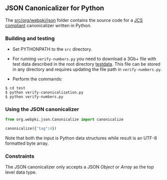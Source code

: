 ## JSON Canonicalizer for Python

The [src/org/webpki/json](src/org/webpki/json)
folder contains the source code for a 
[JCS compliant](https://tools.ietf.org/html/draft-rundgren-json-canonicalization-scheme-02) 
canonicalizer written in Python.

### Building and testing

- Set PYTHONPATH to the `src` directory.

- For running `verify-numbers.py` you need to download a 3Gb+ file with test
data described in the root directory [testdata](../testdata).  This file can be stored in
any directory and requires updating the file path in `verify-numbers.py`.

- Perform the commands:
```code
$ cd test
$ python verify-canonicalization.py
$ python verify-numbers.py
```


### Using the JSON canonicalizer

```python
from org.webpki.json.Canonicalize import canonicalize

canonicalize({"tag":4})
```
Note that both the input is Python data structures while result is an UTF-8 formatted byte array.

### Constraints
The JSON canonicalizer only accepts a JSON _Object_ or _Array_ as the top level data type.
